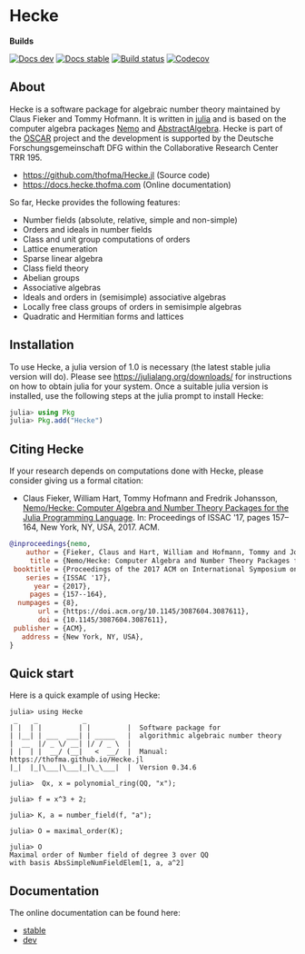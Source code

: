 # Hecke

**Builds**

[![Docs dev](https://img.shields.io/badge/docs-dev-blue.svg)](https://docs.hecke.thofma.com/dev)
[![Docs stable](https://img.shields.io/badge/docs-stable-blue.svg)](https://docs.hecke.thofma.com/stable)
[![Build status](https://github.com/thofma/Hecke.jl/workflows/Run%20long%20tests/badge.svg?branch=master)](https://github.com/thofma/Hecke.jl/actions?query=workflow%3A%22Run-tests%22+branch%3Amaster)
[![Codecov](https://codecov.io/github/thofma/Hecke.jl/coverage.svg?branch=master&token=)](https://codecov.io/gh/thofma/Hecke.jl)

## About

Hecke is a software package for algebraic number theory maintained by Claus Fieker and Tommy Hofmann.
It is written in [julia](https://www.julialang.org) and is based on the computer algebra packages [Nemo](https://github.com/Nemocas/Nemo.jl) and [AbstractAlgebra](https://github.com/Nemocas/AbstractAlgebra.jl).
Hecke is part of the [OSCAR](https://www.oscar-system.org/) project and the development is supported by the Deutsche Forschungsgemeinschaft DFG within the Collaborative Research Center TRR 195.

- <https://github.com/thofma/Hecke.jl> (Source code)
- <https://docs.hecke.thofma.com> (Online documentation)

So far, Hecke provides the following features:

  - Number fields (absolute, relative, simple and non-simple)
  - Orders and ideals in number fields
  - Class and unit group computations of orders
  - Lattice enumeration
  - Sparse linear algebra
  - Class field theory
  - Abelian groups
  - Associative algebras
  - Ideals and orders in (semisimple) associative algebras
  - Locally free class groups of orders in semisimple algebras
  - Quadratic and Hermitian forms and lattices

## Installation

To use Hecke, a julia version of 1.0 is necessary (the latest stable julia version will do).
Please see <https://julialang.org/downloads/> for instructions on how to obtain julia for your system.
Once a suitable julia version is installed, use the following steps at the julia prompt to install Hecke:

```julia
julia> using Pkg
julia> Pkg.add("Hecke")
```

## Citing Hecke

If your research depends on computations done with Hecke, please consider giving us a formal citation:

- Claus Fieker, William Hart, Tommy Hofmann and Fredrik Johansson, [Nemo/Hecke: Computer Algebra and Number Theory Packages
  for the Julia Programming Language](https://doi.acm.org/10.1145/3087604.3087611). In: Proceedings of ISSAC '17, pages 157–164, New York, NY, USA, 2017. ACM.

```bib
@inproceedings{nemo,
    author = {Fieker, Claus and Hart, William and Hofmann, Tommy and Johansson, Fredrik},
     title = {Nemo/Hecke: Computer Algebra and Number Theory Packages for the Julia Programming Language},
 booktitle = {Proceedings of the 2017 ACM on International Symposium on Symbolic and Algebraic Computation},
    series = {ISSAC '17},
      year = {2017},
     pages = {157--164},
  numpages = {8},
       url = {https://doi.acm.org/10.1145/3087604.3087611},
       doi = {10.1145/3087604.3087611},
 publisher = {ACM},
   address = {New York, NY, USA},
}
```

## Quick start

Here is a quick example of using Hecke:

```
julia> using Hecke
 _    _           _          
| |  | |         | |         |  Software package for
| |__| | ___  ___| | _____   |  algorithmic algebraic number theory
|  __  |/ _ \/ __| |/ / _ \  |  
| |  | |  __/ (__|   <  __/  |  Manual: https://thofma.github.io/Hecke.jl
|_|  |_|\___|\___|_|\_\___|  |  Version 0.34.6

julia>  Qx, x = polynomial_ring(QQ, "x");

julia> f = x^3 + 2;

julia> K, a = number_field(f, "a");

julia> O = maximal_order(K);

julia> O
Maximal order of Number field of degree 3 over QQ
with basis AbsSimpleNumFieldElem[1, a, a^2]
```

## Documentation

The online documentation can be found here:
- [stable](https://thofma.github.io/Hecke.jl/stable/)
- [dev](https://thofma.github.io/Hecke.jl/dev/)
